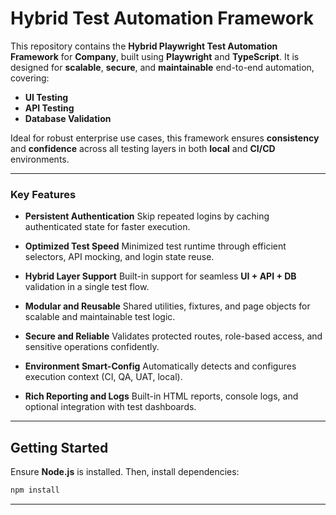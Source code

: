 # Hybrid Test Automation Framework

This repository contains the **Hybrid Playwright Test Automation Framework** for **Company**, built using **Playwright** and **TypeScript**. It is designed for **scalable**, **secure**, and **maintainable** end-to-end automation, covering:

* **UI Testing**
* **API Testing**
* **Database Validation**

Ideal for robust enterprise use cases, this framework ensures **consistency** and **confidence** across all testing layers in both **local** and **CI/CD** environments.

---

### Key Features

* **Persistent Authentication**
  Skip repeated logins by caching authenticated state for faster execution.

* **Optimized Test Speed**
  Minimized test runtime through efficient selectors, API mocking, and login state reuse.

* **Hybrid Layer Support**
  Built-in support for seamless **UI + API + DB** validation in a single test flow.

* **Modular and Reusable**
  Shared utilities, fixtures, and page objects for scalable and maintainable test logic.

* **Secure and Reliable**
  Validates protected routes, role-based access, and sensitive operations confidently.

* **Environment Smart-Config**
  Automatically detects and configures execution context (CI, QA, UAT, local).

* **Rich Reporting and Logs**
  Built-in HTML reports, console logs, and optional integration with test dashboards.

---

## Getting Started

Ensure **Node.js** is installed. Then, install dependencies:

```bash
npm install
```

---